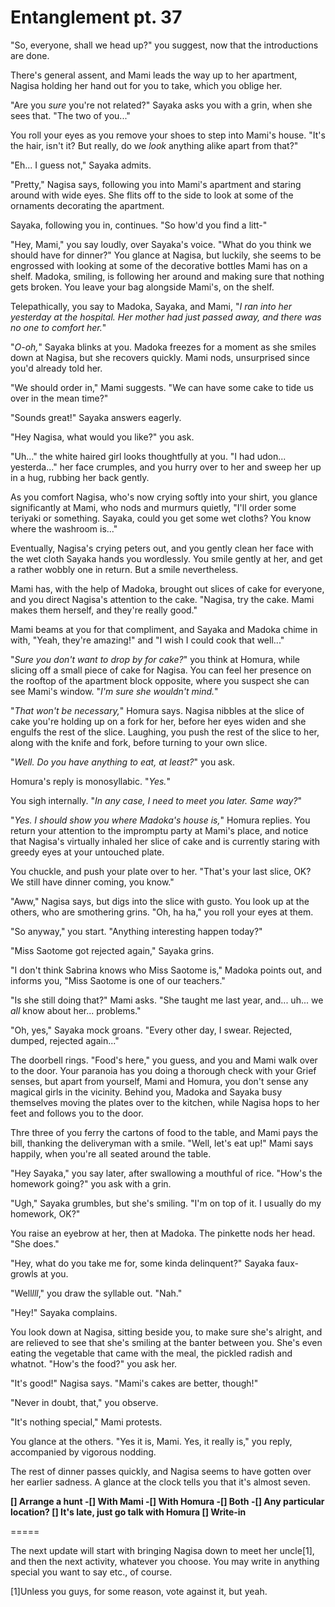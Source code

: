 # Entanglement pt. 37

"So, everyone, shall we head up?" you suggest, now that the introductions are done.

There's general assent, and Mami leads the way up to her apartment, Nagisa holding her hand out for you to take, which you oblige her.

"Are you *sure* you're not related?" Sayaka asks you with a grin, when she sees that. "The two of you..."

You roll your eyes as you remove your shoes to step into Mami's house. "It's the hair, isn't it? But really, do we *look* anything alike apart from that?"

"Eh... I guess not," Sayaka admits.

"Pretty," Nagisa says, following you into Mami's apartment and staring around with wide eyes. She flits off to the side to look at some of the ornaments decorating the apartment.

Sayaka, following you in, continues. "So how'd you find a litt-"

"Hey, Mami," you say loudly, over Sayaka's voice. "What do you think we should have for dinner?" You glance at Nagisa, but luckily, she seems to be engrossed with looking at some of the decorative bottles Mami has on a shelf. Madoka, smiling, is following her around and making sure that nothing gets broken. You leave your bag alongside Mami's, on the shelf.

Telepathically, you say to Madoka, Sayaka, and Mami, "*I ran into her yesterday at the hospital. Her mother had just passed away, and there was no one to comfort her.*"

"*O-oh,*" Sayaka blinks at you. Madoka freezes for a moment as she smiles down at Nagisa, but she recovers quickly. Mami nods, unsurprised since you'd already told her.

"We should order in," Mami suggests. "We can have some cake to tide us over in the mean time?"

"Sounds great!" Sayaka answers eagerly.

"Hey Nagisa, what would you like?" you ask.

"Uh..." the white haired girl looks thoughtfully at you. "I had udon... yesterda..." her face crumples, and you hurry over to her and sweep her up in a hug, rubbing her back gently.

As you comfort Nagisa, who's now crying softly into your shirt, you glance significantly at Mami, who nods and murmurs quietly, "I'll order some teriyaki or something. Sayaka, could you get some wet cloths? You know where the washroom is..."

Eventually, Nagisa's crying peters out, and you gently clean her face with the wet cloth Sayaka hands you wordlessly. You smile gently at her, and get a rather wobbly one in return. But a smile nevertheless.

Mami has, with the help of Madoka, brought out slices of cake for everyone, and you direct Nagisa's attention to the cake. "Nagisa, try the cake. Mami makes them herself, and they're really good."

Mami beams at you for that compliment, and Sayaka and Madoka chime in with, "Yeah, they're amazing!" and "I wish I could cook that well..."

"*Sure you don't want to drop by for cake?*" you think at Homura, while slicing off a small piece of cake for Nagisa. You can feel her presence on the rooftop of the apartment block opposite, where you suspect she can see Mami's window. "*I'm sure she wouldn't mind.*"

"*That won't be necessary,*" Homura says. Nagisa nibbles at the slice of cake you're holding up on a fork for her, before her eyes widen and she engulfs the rest of the slice. Laughing, you push the rest of the slice to her, along with the knife and fork, before turning to your own slice.

"*Well. Do you have anything to eat, at least?*" you ask.

Homura's reply is monosyllabic. "*Yes.*"

You sigh internally. "*In any case, I need to meet you later. Same way?*"

"*Yes. I should show you where Madoka's house is,*" Homura replies. You return your attention to the impromptu party at Mami's place, and notice that Nagisa's virtually inhaled her slice of cake and is currently staring with greedy eyes at your untouched plate.

You chuckle, and push your plate over to her. "That's your last slice, OK? We still have dinner coming, you know."

"Aww," Nagisa says, but digs into the slice with gusto. You look up at the others, who are smothering grins. "Oh, ha ha," you roll your eyes at them.

"So anyway," you start. "Anything interesting happen today?"

"Miss Saotome got rejected again," Sayaka grins.

"I don't think Sabrina knows who Miss Saotome is," Madoka points out, and informs you, "Miss Saotome is one of our teachers."

"Is she still doing that?" Mami asks. "She taught me last year, and... uh... we *all* know about her... problems."

"Oh, yes," Sayaka mock groans. "Every other day, I swear. Rejected, dumped, rejected again..."

The doorbell rings. "Food's here," you guess, and you and Mami walk over to the door. Your paranoia has you doing a thorough check with your Grief senses, but apart from yourself, Mami and Homura, you don't sense any magical girls in the vicinity. Behind you, Madoka and Sayaka busy themselves moving the plates over to the kitchen, while Nagisa hops to her feet and follows you to the door.

Thre three of you ferry the cartons of food to the table, and Mami pays the bill, thanking the deliveryman with a smile. "Well, let's eat up!" Mami says happily, when you're all seated around the table.

"Hey Sayaka," you say later, after swallowing a mouthful of rice. "How's the homework going?" you ask with a grin.

"Ugh," Sayaka grumbles, but she's smiling. "I'm on top of it. I usually do my homework, OK?"

You raise an eyebrow at her, then at Madoka. The pinkette nods her head. "She does."

"Hey, what do you take me for, some kinda delinquent?" Sayaka faux-growls at you.

"Well*lll*," you draw the syllable out. "Nah."

"Hey!" Sayaka complains.

You look down at Nagisa, sitting beside you, to make sure she's alright, and are relieved to see that she's smiling at the banter between you. She's even eating the vegetable that came with the meal, the pickled radish and whatnot. "How's the food?" you ask her.

"It's good!" Nagisa says. "Mami's cakes are better, though!"

"Never in doubt, that," you observe.

"It's nothing special," Mami protests.

You glance at the others. "Yes it is, Mami. Yes, it really is," you reply, accompanied by vigorous nodding.

The rest of dinner passes quickly, and Nagisa seems to have gotten over her earlier sadness. A glance at the clock tells you that it's almost seven.

**\[] Arrange a hunt
\-\[] With Mami
\-\[] With Homura
\-\[] Both
\-\[] Any particular location?
\[] It's late, just go talk with Homura
\[] Write-in**

\=====​

The next update will start with bringing Nagisa down to meet her uncle\[1]​, and then the next activity, whatever you choose. You may write in anything special you want to say etc., of course.

\[1]​Unless you guys, for some reason, vote against it, but yeah.
